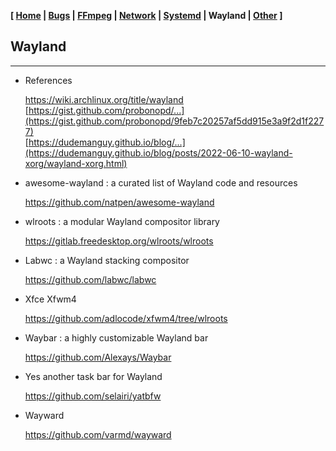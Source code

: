 **[ [Home](00-Home.html) | [Bugs](01-Bugs.html) | [FFmpeg](01-FFmpeg.html) | [Network](02-Network.html) | [Systemd](03-Systemd.html) | Wayland | [Other](99-Other.html) ]**

## Wayland

---

* References
    
    https://wiki.archlinux.org/title/wayland  
    [https://gist.github.com/probonopd/...](https://gist.github.com/probonopd/9feb7c20257af5dd915e3a9f2d1f2277)  
    [https://dudemanguy.github.io/blog/...](https://dudemanguy.github.io/blog/posts/2022-06-10-wayland-xorg/wayland-xorg.html)  

* awesome-wayland : a curated list of Wayland code and resources
    
    https://github.com/natpen/awesome-wayland  

* wlroots : a modular Wayland compositor library
    
    https://gitlab.freedesktop.org/wlroots/wlroots  

* Labwc : a Wayland stacking compositor
    
    https://github.com/labwc/labwc  

* Xfce Xfwm4
    
    https://github.com/adlocode/xfwm4/tree/wlroots  

* Waybar : a highly customizable Wayland bar
    
    https://github.com/Alexays/Waybar  

* Yes another task bar for Wayland
    
    https://github.com/selairi/yatbfw  

* Wayward
    
    https://github.com/varmd/wayward


